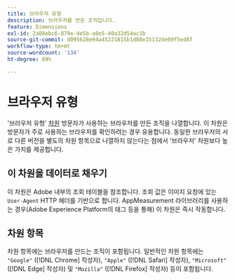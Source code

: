 ```yaml
---
title: 브라우저 유형
description: 브라우저를 만든 조직입니다.
feature: Dimensions
exl-id: 2a88ebc6-879e-4e5b-a8e5-40a32d54ac1b
source-git-commit: d095628e94a45221815b1d08e35132de09f5ed8f
workflow-type: tm+mt
source-wordcount: '134'
ht-degree: 89%

---
```


# 브라우저 유형

&#39;브라우저 유형&#39; [차원](overview.md) 방문자가 사용하는 브라우저를 만든 조직을 나열합니다. 이 차원은 방문자가 주로 사용하는 브라우저를 확인하려는 경우 유용합니다. 동일한 브라우저의 서로 다른 버전을 별도의 차원 항목으로 나열하지 않는다는 점에서 &#39;브라우저&#39; 차원보다 높은 가치를 제공합니다.

## 이 차원을 데이터로 채우기

이 차원은 Adobe 내부의 조회 테이블을 참조합니다. 조회 값은 이미지 요청에 있는 `User-Agent` HTTP 헤더를 기반으로 합니다. AppMeasurement 라이브러리를 사용하는 경우(Adobe Experience Platform의 태그 등을 통해) 이 차원은 즉시 작동합니다.

## 차원 항목

차원 항목에는 브라우저를 만드는 조직이 포함됩니다. 일반적인 차원 항목에는 `"Google"` ([!DNL Chrome] 작성자), `"Apple"` ([!DNL Safari] 작성자), `"Microsoft"` ([!DNL Edge] 작성자) 및 `"Mozilla"` ([!DNL Firefox] 작성자) 등이 포함됩니다.
